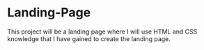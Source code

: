 # Landing-Page
This project will be a landing page where I will use HTML and CSS knowledge that I have gained to create the landing page.